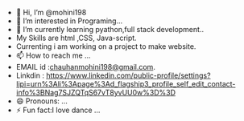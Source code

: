 - 👋 Hi, I’m @mohini198
- 👀 I’m interested in Programing...
- 🌱 I’m currently learning pyathon,full stack development..
- My Skills are html ,CSS, Java-script.
- Currenting i am working on a project to make website.
- 📫 How to reach me ...
- EMAIL id :chauhanmohini198@gmail.com.
- Linkdin : https://www.linkedin.com/public-profile/settings?lipi=urn%3Ali%3Apage%3Ad_flagship3_profile_self_edit_contact-info%3BNag7SJZQTqS67vT8yvUU0w%3D%3D
- 😄 Pronouns: ...
- ⚡ Fun fact:I love dance ...

<!---
mohini198/mohini198 is a ✨ special ✨ repository because its `README.md` (this file) appears on your GitHub profile.
You can click the Preview link to take a look at your changes.
--->

